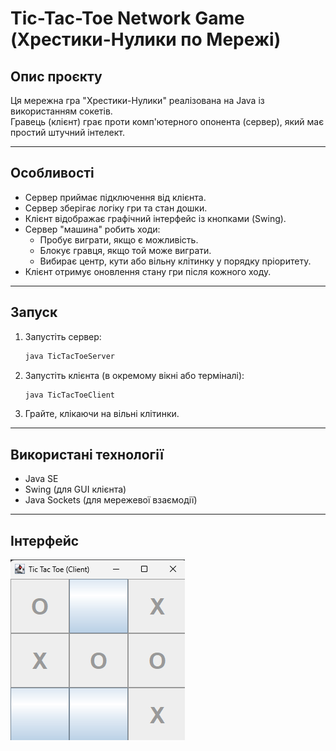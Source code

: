 # Tic-Tac-Toe Network Game (Хрестики-Нулики по Мережі)

## Опис проєкту

Ця мережна гра "Хрестики-Нулики" реалізована на Java із використанням сокетів.  
Гравець (клієнт) грає проти комп'ютерного опонента (сервер), який має простий штучний інтелект.

---

## Особливості

- Сервер приймає підключення від клієнта.
- Сервер зберігає логіку гри та стан дошки.
- Клієнт відображає графічний інтерфейс із кнопками (Swing).
- Сервер "машина" робить ходи:
    - Пробує виграти, якщо є можливість.
    - Блокує гравця, якщо той може виграти.
    - Вибирає центр, кути або вільну клітинку у порядку пріоритету.
- Клієнт отримує оновлення стану гри після кожного ходу.

---

## Запуск

1. Запустіть сервер:
    ```bash
    java TicTacToeServer
    ```
2. Запустіть клієнта (в окремому вікні або терміналі):
    ```bash
    java TicTacToeClient
    ```
3. Грайте, клікаючи на вільні клітинки.

---

## Використані технології

- Java SE
- Swing (для GUI клієнта)
- Java Sockets (для мережевої взаємодії)

---

## Інтерфейс

![img.png](img.png)


